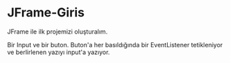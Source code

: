 # JFrame-Giris
JFrame ile ilk projemizi oluşturalım.

Bir Input ve bir buton. Buton'a her basıldığında bir EventListener tetikleniyor ve berlirlenen yazıyı input'a yazıyor.
